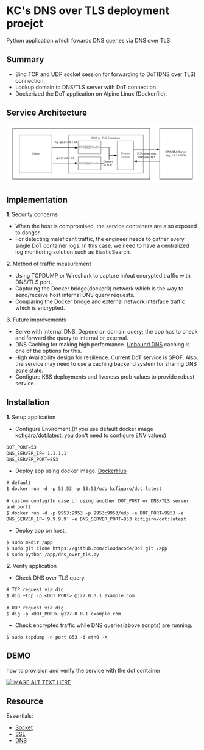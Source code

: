 # KC's DNS over TLS deployment proejct
Python application which fowards DNS queries via DNS over TLS.

## Summary
- Bind TCP and UDP socket session for forwarding to DoT(DNS over TLS) connection.
- Lookup domain to DNS/TLS server with DoT connection.  
- Dockerized the DoT application on Alpine Linux (Dockerfile).

## Service Architecture
![Service Architecture](DoT_KC.png)

## Implementation
**1**. Security concerns
  - When the host is compromised, the service containers are also exposed to danger.
  - For detecting maleficent traffic, the engineer needs to gather every single DoT container logs. In this case, we need to have a centralized log monitoring solution such as ElasticSearch.

**2**. Method of traffic measurement
  - Using TCPDUMP or Wireshark to capture in/out encrypted traffic with DNS/TLS port.
  - Capturing the Docker bridge(docker0) network which is the way to send/receive host internal DNS query requests.
  - Comparing the Docker bridge and external network interface traffic which is encrypted.

**3**. Future improvements
  - Serve with internal DNS. Depend on domain query; the app has to check and forward the query to internal or external.
  - DNS Caching for making high performance. [Unbound DNS](https://www.unbound.net/) caching is one of the options for this.
  - High Availability design for resilience. Current DoT service is SPOF. Also, the service may need to use a caching backend system for sharing DNS zone state.
  - Configure K8S deployments and liveness prob values to provide robust service.

## Installation
**1**. Setup application
  - Configure Enviroment.(If you use default docker image [kcfigaro/dot:latest](https://hub.docker.com/r/kcfigaro/dot/), you don't need to configure ENV values)
  
  ```
  DOT_PORT=53
  DNS_SERVER_IP='1.1.1.1'
  DNS_SERVER_PORT=853
  ```
  
  - Deploy app using docker image. [DockerHub](https://hub.docker.com/r/kcfigaro/dot/)
  
  ```
  # default
  $ docker run -d -p 53:53 -p 53:53/udp kcfigaro/dot:latest
  
  # custom config(In case of using another DOT_PORT or DNS/TLS server and port)
  $ docker run -d -p 9953:9953 -p 9953:9953/udp -e DOT_PORT=9953 -e DNS_SERVER_IP='9.9.9.9' -e DNS_SERVER_PORT=853 kcfigaro/dot:latest
  ```
  
  - Deploy app on host.
  
  ```
  $ sudo mkdir /app
  $ sudo git clone https://github.com/cloudacode/DoT.git /app
  $ sudo python /app/dns_over_tls.py
  ```

**2**. Verify application
  - Check DNS over TLS query.
  
  ```
  # TCP request via dig 
  $ dig +tcp -p <DOT_PORT> @127.0.0.1 example.com
  
  # UDP request via dig 
  $ dig -p <DOT_PORT> @127.0.0.1 example.com
  ```
  
  - Check encrypted traffic while DNS queries(above scripts) are running.
  
  ```
  $ sudo tcpdump -n port 853 -i eth0 -X
  ```

## DEMO
  how to provision and verify the service with the dot container
  
  [![IMAGE ALT TEXT HERE](https://img.youtube.com/vi/o2pQQil8EME/0.jpg)](https://www.youtube.com/watch?v=o2pQQil8EME)
  

## Resource
  Essentials:
  - [Socket](https://docs.python.org/2/library/socketserver.html)
  - [SSL](https://docs.python.org/2/library/ssl.html)
  - [DNS](https://tools.ietf.org/html/rfc1035)  
